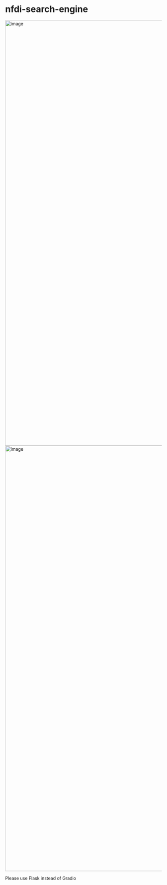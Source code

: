 # nfdi-search-engine

<img width="1362" alt="image" src="https://user-images.githubusercontent.com/13245994/204567935-406adb65-b986-4fe3-829b-5b4e905a183f.png">

<img width="1362" alt="image" src="https://user-images.githubusercontent.com/13245994/204567963-816fd62f-a809-4c2a-88e4-18d54c8773db.png">

Please use Flask instead of Gradio